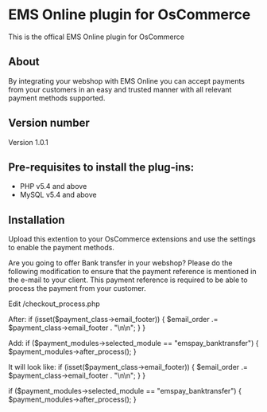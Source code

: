 # EMS Online plugin for OsCommerce
This is the offical EMS Online plugin for OsCommerce

## About
By integrating your webshop with EMS Online you can accept payments from your customers in an easy and trusted manner with all relevant payment methods supported.

## Version number
Version 1.0.1

## Pre-requisites to install the plug-ins: 
- PHP v5.4 and above
- MySQL v5.4 and above

## Installation
Upload this extention to your OsCommerce extensions and use the settings to enable the payment methods.

Are you going to offer Bank transfer in your webshop? Please do the following modification to ensure that the payment reference is mentioned in the e-mail to your client. This payment reference is required to be able to process the payment from your customer.

Edit /checkout_process.php

After:
if (isset($payment_class->email_footer)) {
    $email_order .= $payment_class->email_footer . "\n\n";
  }
}

Add:
if ($payment_modules->selected_module == "emspay_banktransfer") {
  $payment_modules->after_process();
}

It will look like:
if (isset($payment_class->email_footer)) {
    $email_order .= $payment_class->email_footer . "\n\n";
  }
}

if ($payment_modules->selected_module == "emspay_banktransfer") {
  $payment_modules->after_process();
}